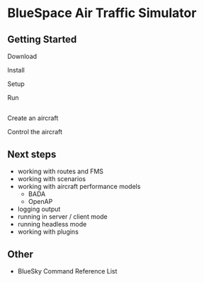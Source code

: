 # BlueSpace Air Traffic Simulator

## Getting Started

Download

Install

Setup

Run

##

Create an aircraft

Control the aircraft

## Next steps

- working with routes and FMS
- working with scenarios
- working with aircraft performance models
    - BADA
    - OpenAP
- logging output
- running in server / client mode
- running headless mode
- working with plugins


## Other
- BlueSky Command Reference List